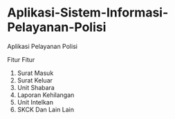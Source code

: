 # Aplikasi-Sistem-Informasi-Pelayanan-Polisi
Aplikasi Pelayanan Polisi 

Fitur Fitur 
1. Surat Masuk
2. Surat Keluar
3. Unit Shabara
4. Laporan Kehilangan
5. Unit Intelkan
5. SKCK
Dan Lain Lain
